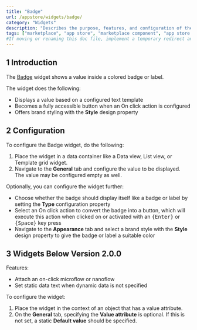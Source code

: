```yaml
---
title: "Badge"
url: /appstore/widgets/badge/
category: "Widgets"
description: "Describes the purpose, features, and configuration of the Badge widget which is available in the Mendix Marketplace."
tags: ["marketplace", "app store", "marketplace component", "app store component", "widget", "badge", "color label", "platform support"]
#If moving or renaming this doc file, implement a temporary redirect and let the respective team know they should update the URL in the product. See Mapping to Products for more details.
---
```


## 1 Introduction

The [Badge](https://marketplace.mendix.com/link/component/50325/) widget shows a value inside a colored badge or label.

The widget does the following:

* Displays a value based on a configured text template
* Becomes a fully accessible button when an On click action is configured
* Offers brand styling with the **Style** design property

## 2 Configuration

To configure the Badge widget, do the following:

1. Place the widget in a data container like a Data view, List view, or Template grid widget.
1. Navigate to the **General** tab and configure the value to be displayed. The value may be configured empty as well.

Optionally, you can configure the widget further:

* Choose whether the badge should display itself like a badge or label by setting the **Type** configuration property
* Select an On click action to convert the badge into a button, which will execute this action when clicked on or activated with an <kbd>{Enter}</kbd> or <kbd>{Space}</kbd> key press
* Navigate to the **Appearance** tab and select a brand style with the **Style** design property to give the badge or label a suitable color

## 3 Widgets Below Version 2.0.0

Features:

* Attach an on-click microflow or nanoflow
* Set static data text when dynamic data is not specified

To configure the widget:

1. Place the widget in the context of an object that has a value attribute.
2. On the **General** tab, specifying the **Value attribute**  is optional. If this is not set, a static **Default value** should be specified.
